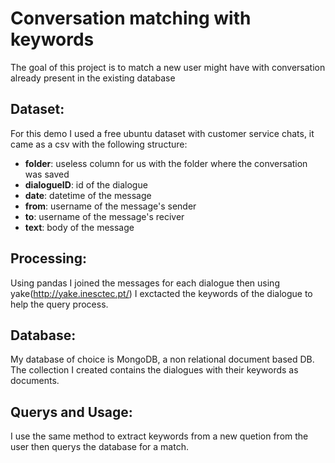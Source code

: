 ﻿# Conversation matching with keywords
The goal of this project is to match a new user might have with conversation already present in the existing database

## Dataset:
For this demo I used a free ubuntu dataset with customer service chats, it came as a csv with the following structure:

 - **folder**: useless column for us with the folder where the conversation was saved
 - **dialogueID**: id of the dialogue
 - **date**: datetime of the message
 - **from**: username of the message's sender
 - **to**: username of the message's reciver
 - **text**: body of the message
 
## Processing:
Using pandas I joined the messages for each dialogue
then using yake(http://yake.inesctec.pt/) I exctacted the keywords of the dialogue to help the query process. 

## Database:
My database of choice is MongoDB, a non relational document based DB. 
The collection I created contains the dialogues with their keywords as documents.

## Querys and Usage:
I use the same method to extract keywords from a new quetion from the user then querys the database for a match.  
